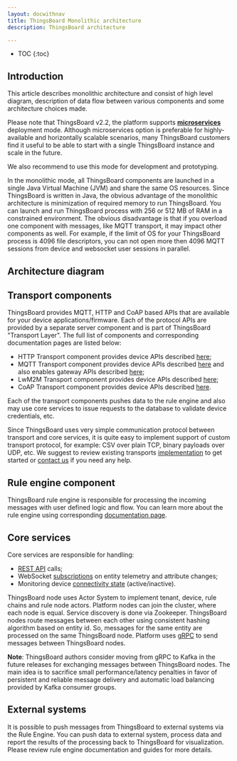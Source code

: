 ```yaml
---
layout: docwithnav
title: ThingsBoard Monolithic architecture
description: ThingsBoard architecture

---
```


* TOC
{:toc}

## Introduction

This article describes monolithic architecture and consist of high level diagram, 
description of data flow between various components and some architecture choices made.   

Please note that ThingsBoard v2.2, the platform supports [**microservices**](/docs/reference/msa/) deployment mode.
Although microservices option is preferable for highly-available and horizontally scalable scenarios, 
many ThingsBoard customers find it useful to be able to start with a single ThingsBoard instance and scale in the future. 

We also recommend to use this mode for development and prototyping. 

In the monolithic mode, all ThingsBoard components are launched in a single Java Virtual Machine (JVM) and share the same OS resources.
Since ThingsBoard is written in Java, the obvious advantage of the monolithic architecture is minimization of required memory to run ThingsBoard. 
You can launch and run ThingsBoard process with 256 or 512 MB of RAM in a constrained environment. 
The obvious disadvantage is that if you overload one component with messages, like MQTT transport, it may impact other components as well. 
For example, if the limit of OS for your ThingsBoard process is 4096 file descriptors, 
you can not open more then 4096 MQTT sessions from device and websocket user sessions in parallel.

## Architecture diagram

 <object width="80%" data="/images/reference/mono-architecture.svg"></object> 

## Transport components

ThingsBoard provides MQTT, HTTP and CoAP based APIs that are available for your device applications/firmware. 
Each of the protocol APIs are provided by a separate server component and is part of ThingsBoard "Transport Layer". 
The full list of components and corresponding documentation pages are listed below:

* HTTP Transport component provides device APIs described [here](/docs/reference/http-api/); 
* MQTT Transport component provides device APIs described [here](/docs/reference/mqtt-api/)
and also enables gateway APIs described [here](/docs/reference/gateway-mqtt-api/);
* LwM2M Transport component provides device APIs described [here](/docs/reference/lwm2m-api/);
* CoAP Transport component provides device APIs described [here](/docs/reference/coap-api/).

Each of the transport components pushes data to the rule engine and also may use core services to issue requests to the database to validate device credentials, etc. 
 
Since ThingsBoard uses very simple communication protocol between transport and core services, 
it is quite easy to implement support of custom transport protocol, for example: CSV over plain TCP, binary payloads over UDP, etc.
We suggest to review existing transports [implementation](https://github.com/thingsboard/thingsboard/tree/master/common/transport/mqtt) to get started or [contact us](/docs/contact-us/) if you need any help. 

## Rule engine component

ThingsBoard rule engine is responsible for processing the incoming messages with user defined logic and flow. 
You can learn more about the rule engine using corresponding [documentation page](/docs/user-guide/rule-engine-2-0/overview/).

## Core services

Core services are responsible for handling:
 
 * [REST API](/docs/reference/rest-api/) calls;
 * WebSocket [subscriptions](/docs/user-guide/telemetry/#websocket-api) on entity telemetry and attribute changes;
 * Monitoring device [connectivity state](/docs/user-guide/device-connectivity-status/) (active/inactive).
 
ThingsBoard node uses Actor System to implement tenant, device, rule chains and rule node actors. 
Platform nodes can join the cluster, where each node is equal. Service discovery is done via Zookeeper. 
ThingsBoard nodes route messages between each other using consistent hashing algorithm based on entity id. 
So, messages for the same entity are processed on the same ThingsBoard node. Platform uses [gRPC](https://grpc.io/) to send messages between ThingsBoard nodes.

**Note**: ThingsBoard authors consider moving from gRPC to Kafka in the future releases for exchanging messages between ThingsBoard nodes. 
The main idea is to sacrifice small performance/latency penalties in favor of persistent and reliable message delivery and automatic load balancing provided by Kafka consumer groups. 

## External systems

It is possible to push messages from ThingsBoard to external systems via the Rule Engine. 
You can push data to external system, process data and report the results of the processing back to ThingsBoard for visualization.
Please review rule engine documentation and guides for more details.
  

